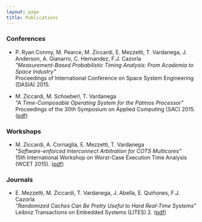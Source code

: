 ```yaml
---
layout: page
title: Publications
---
```


### Conferences

- P. Ryan Conmy, M. Pearce, M. Ziccardi, E. Mezzetti, T. Vardanega, J. Anderson, A. Gianarro, C. Hernandez, F.J. Cazorla  
_"Measurement-Based Probabilistic Timing Analysis: From Academia to Space Industry"_  
Proceedings of International Conference on Space System Engineering (DASIA) 2015.

- M. Ziccardi, M. Schoeberl, T. Vardanega  
_"A Time-Composable Operating System for the Patmos Processor"_  
Proceedings of the 30th Symposium on Applied Computing (SAC) 2015. ([pdf](/public/documents/SAC15.pdf))


### Workshops

- M. Ziccardi, A. Cornaglia, E. Mezzetti, T. Vardanega  
_"Software-enforced Interconnect Arbitration for COTS Multicores"_  
15th International Workshop on Worst-Case Execution Time Analysis (WCET 2015). ([pdf](/public/documents/WCET15.pdf))


### Journals 

- E. Mezzetti, M. Ziccardi, T. Vardanega, J. Abella, E. Quiñones, F.J. Cazorla  
_"Randomized Caches Can Be Pretty Useful to Hard Real-Time Systems"_  
Leibniz Transactions on Embedded Systems (LITES) 2. ([pdf](/public/documents/LITES15.pdf))